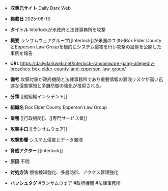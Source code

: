 - **収集元サイト**
Daily Dark Web

- **掲載日**
2025-08-13

- **タイトル**
Interlockが米政府と法律事務所を攻撃

- **概要**
ランサムウェアグループ[[Interlock]]が米国のユタ州Box Elder CountyとEpperson Law Groupを標的にシステム侵害を行い攻撃の証拠を公開した事例を報告

- **URL**
https://dailydarkweb.net/interlock-ransomware-gang-allegedly-breaches-box-elder-county-and-epperson-law-group/

- **備考**
攻撃対象が政府機関と法律事務所であり重要情報の漏洩リスクが高い迅速な侵害検知と多層防御の強化が推奨される。

- **分類**
[[他組織インシデント]]

- **組織名**
Box Elder County Epperson Law Group

- **業種**
[[行政機関]]、[[専門サービス業]]

- **攻撃手口**
[[ランサムウェア]]

- **攻撃影響**
システム侵害とデータ漏洩

- **脅威アクター**
[[Interlock]]

- **原因**
不明

- **対処方法**
侵害検知強化、多層防御、アクセス管理強化

- **ハッシュタグ**
#ランサムウェア #政府機関 #法律事務所
